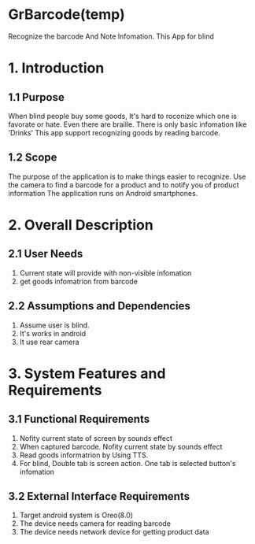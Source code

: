 # GrBarcode(temp)
Recognize the barcode And Note Infomation. This App for blind 


# 1. Introduction
## 1.1 Purpose
When blind people buy some goods, It's hard to roconize which one is favorate or hate.
Even there are braille. There is only basic infomation like 'Drinks'
This app support recognizing goods by reading barcode.

## 1.2 Scope
The purpose of the application is to make things easier to recognize.
Use the camera to find a barcode for a product and to notify you of product information 
The application runs on Android smartphones.

# 2. Overall Description

## 2.1 User Needs
1. Current state will provide with non-visible infomation
2. get goods infomatrion from barcode

## 2.2 Assumptions and Dependencies
1. Assume user is blind.
2. It's works in android
3. It use rear camera


# 3. System Features and Requirements

## 3.1 Functional Requirements
1. Nofity current state of screen by sounds effect
2. When captured barcode. Nofity current state by sounds effect
3. Read goods informatrion by Using TTS.
4. For blind, Double tab is screen action. One tab is selected button's infomation

## 3.2 External Interface Requirements
1. Target android system is Oreo(8.0)
2. The device needs camera for reading barcode
3. The device needs network device for getting product data
